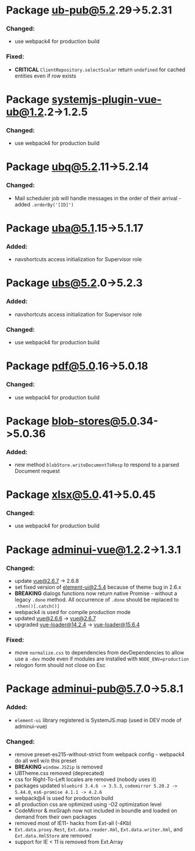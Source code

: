 #  Package ub-pub@5.2.29->5.2.31
### Changed:
 - use webpack4 for production build
### Fixed:
 - **CRITICAL** `ClientRepository.selectScalar` return `undefined` for cached entities
 even if row exists

#  Package systemjs-plugin-vue-ub@1.2.2->1.2.5
### Changed:
 - use webpack4 for production build

#  Package ubq@5.2.11->5.2.14
### Changed:
 - Mail scheduler job will handle messages in the order
 of their arrival - added `.orderBy('[ID]')`
       

#  Package uba@5.1.15->5.1.17
### Added:
 - navshortcuts access initialization for Supervisor role

#  Package ubs@5.2.0->5.2.3
### Added:
 - navshortcuts access initialization for Supervisor role
### Changed:
 - use webpack4 for production build

#  Package pdf@5.0.16->5.0.18
### Changed:
 - use webpack4 for production build

#  Package blob-stores@5.0.34->5.0.36
### Added:
 - new method `blobStore.writeDocumentToResp` to respond to a parsed Document request

#  Package xlsx@5.0.41->5.0.45
### Changed:
 - use webpack4 for production build

#  Package adminui-vue@1.2.2->1.3.1
### Changed:
 - update vue@2.6.7 -> 2.6.8
 - set fixed version of element-ui@2.5.4 because of theme bug in 2.6.x
 - **BREAKING** dialogs functions now return native Promise - without a legacy `.done` method.
 All occurrence of `.done` should be replaced to `.then()[.catch()]`
 - webpack4 is used for compile production mode
 - updated vue@2.6.6 -> vue@2.6.7
 - upgraded vue-loader@14.2.4 -> vue-loader@15.6.4
### Fixed:
 - move `normalize.css` to dependencies from devDependencies to allow use a `-dev` mode
 even if modules are installed with `NODE_ENV=production`
 - relogon form should not close on Esc

#  Package adminui-pub@5.7.0->5.8.1
### Added:
 - `element-ui` library registered is SystemJS.map (used in DEV mode of adminui-vue)
### Changed:
 - remove preset-es215-without-strict from webpack config - webpack4 do all well w/o this preset
 - **BREAKING** `window.JSZip` is removed
 - UBTheme.css removed (deprecated)
 - css for Right-To-Left locales are removed (nobody uses it)
 - packages updated `bluebird 3.4.6 -> 3.5.3`, `codemirror 5.20.2 -> 5.44.0`, `es6-promise 4.1.1 -> 4.2.6`
 - webpack@4 is used for production build
 - all production css are optimized using -O2 optimization level
 - CodeMirror & mxGraph now not included in boundle and loaded on demand from their own packages
 - removed most of IE11- hacks from Ext-all (-4Kb)
 - `Ext.data.proxy.Rest`, `Ext.data.reader.Xml`, `Ext.data.writer.Xml`, and `Ext.data.XmlStore` are removed
 - support for IE < 11 is removed from Ext.Array
